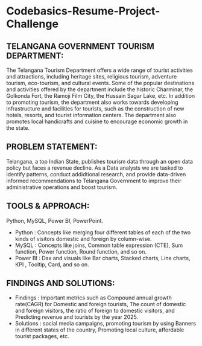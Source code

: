 # Codebasics-Resume-Project-Challenge

## TELANGANA GOVERNMENT TOURISM DEPARTMENT:

The Telangana Tourism Department offers a wide range of tourist activities and attractions, including heritage sites, religious tourism, adventure tourism, eco-tourism, and cultural events. Some of the popular destinations and activities offered by the department include the historic Charminar, the Golkonda Fort, the Ramoji Film City, the Hussain Sagar Lake, etc.
In addition to promoting tourism, the department also works towards developing infrastructure and facilities for tourists, such as the construction of new hotels, resorts, and tourist information centers. The department also promotes local handicrafts and cuisine to encourage economic growth in the state.

## PROBLEM STATEMENT:

Telangana, a top Indian State, publishes tourism data through an open data policy but faces a revenue decline. As a Data analysts we are tasked to identify patterns, conduct addidtional research, and provide data-driven informed recommendations to Telangana Government to improve their administrative operations and boost tourism.

## TOOLS & APPROACH:

Python, MySQL, Power BI, PowerPoint. 
- Python : Concepts like merging four different tables of each of the two kinds of visitors domestic and foreign by column-wise.
- MySQL : Concepts like joins, Common table expression (CTE), Sum function, Power function, Round function, and so on.
- Power BI : Dax and visuals like Bar charts, Stacked charts, Line charts, KPI , Tooltip, Card, and so on.

## FINDINGS AND SOLUTIONS:

- Findings : Important metrics such as Compound annual growth rate(CAGR) for Domestic and foreign tourists, The count of domestic and foreign visitors, the ratio of foreign to domestic visitors, and Predicting revenue and tourists by the year 2025.
- Solutions : social media campaigns, promoting tourism by using Banners in different states of the country, Promoting local culture, affordable tourist packages, etc.
